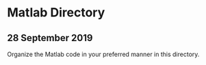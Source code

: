 # Matlab Directory
## 28 September 2019

Organize the Matlab code in your preferred manner in this directory.